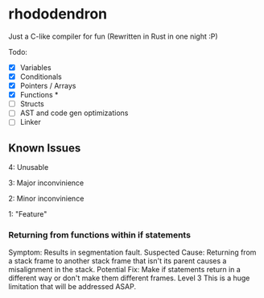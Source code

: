 # rhododendron
Just a C-like compiler for fun
(Rewritten in Rust in one night :P)

Todo:
- [x] Variables
- [x] Conditionals
- [x] Pointers / Arrays
- [x] Functions *
- [ ] Structs
- [ ] AST and code gen optimizations
- [ ] Linker

## Known Issues
4: Unusable

3: Major inconvinience

2: Minor inconvinience

1: "Feature"

### Returning from functions within if statements
Symptom: Results in segmentation fault.
Suspected Cause: Returning from a stack frame to another stack frame that isn't its parent causes a misalignment in the stack.
Potential Fix: Make if statements return in a different way or don't make them different frames.
Level 3
This is a huge limitation that will be addressed ASAP.
